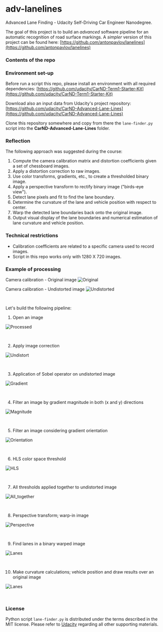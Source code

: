 # adv-lanelines
Advanced Lane Finding - Udacity Self-Driving Car Engineer Nanodegree. 

The goal of this project is to build an *advanced* software pipeline for an automatic recognition of road surface markings. A *simpler* version of this project can be found here: [https://github.com/antonpavlov/lanelines](https://github.com/antonpavlov/lanelines)

### Contents of the repo ###
<placeholder>

### Environment set-up ###

Before run a script this repo, please install an environment with all required dependencies: [https://github.com/udacity/CarND-Term1-Starter-Kit](https://github.com/udacity/CarND-Term1-Starter-Kit)
    
Download also an input data from Udacity's project repository: [https://github.com/udacity/CarND-Advanced-Lane-Lines](https://github.com/udacity/CarND-Advanced-Lane-Lines)

Clone this repository somewhere and copy from there the `lane-finder.py` script into the **CarND-Advanced-Lane-Lines** folder.

### Reflection ###
The following approach was suggested during the course:
1. Compute the camera calibration matrix and distortion coefficients given a set of chessboard images.
2. Apply a distortion correction to raw images.
3. Use color transforms, gradients, etc., to create a thresholded binary image.
4. Apply a perspective transform to rectify binary image ("birds-eye view").
5. Detect lane pixels and fit to find the lane boundary.
6. Determine the curvature of the lane and vehicle position with respect to center.
7. Warp the detected lane boundaries back onto the original image.
8. Output visual display of the lane boundaries and numerical estimation of lane curvature and vehicle position.

### Technical restrictions ###
- Calibration coefficients are related to a specific camera used to record images. 
- Script in this repo works only with 1280 X 720 images.

### Example of processing ###
Camera calibration - Original image
![Original](https://github.com/antonpavlov/adv-lanelines/blob/master/support_files/calibration1_processed.png)


Camera calibration - Undistorted image
![Undistorted](https://github.com/antonpavlov/adv-lanelines/blob/master/support_files/calibration1_undistorted.png)

<br />

Let's build the following pipeline:

1. Open an image

![Processed](https://github.com/antonpavlov/adv-lanelines/blob/master/support_files/test3_A_processed.png)

<br />


2. Apply image correction

![Undistort](https://github.com/antonpavlov/adv-lanelines/blob/master/support_files/test3_B_undistort.png)

<br />


3. Application of Sobel operator on undistorted image 

![Gradient](https://github.com/antonpavlov/adv-lanelines/blob/master/support_files/test3_C_abs_sobel_thresh.png)

<br />


4. Filter an image by gradient magnitude in both (x and y) directions 

![Magnitude](https://github.com/antonpavlov/adv-lanelines/blob/master/support_files/test3_D_mag_thresh.png)

<br />


5. Filter an image considering gradient orientation 

![Orientation](https://github.com/antonpavlov/adv-lanelines/blob/master/support_files/test3_E_dir_binary.png)

<br />


6. HLS color space threshold 

![HLS](https://github.com/antonpavlov/adv-lanelines/blob/master/support_files/test3_F_hls_select.png)

<br />


7. All thresholds applied together to undistorted image

![All_together](https://github.com/antonpavlov/adv-lanelines/blob/master/support_files/test3_G_combined_thresh.png)

<br />


8. Perspective transform; warp-in image

![Perspective](https://github.com/antonpavlov/adv-lanelines/blob/master/support_files/test3_H_perspective.png)

<br />


9. Find lanes in a binary warped image

![Lanes](https://github.com/antonpavlov/adv-lanelines/blob/master/support_files/test3_I_lanes.png)

<br />


10. Make curvature calculations; vehicle position and draw results over an original image

![Lanes](https://github.com/antonpavlov/adv-lanelines/blob/master/support_files/test3_K_final.png)

<br />


### License ###

Python script `lane-finder.py` is distributed under the terms described in the MIT license. 
Please refer to [Udacity](https://github.com/udacity) regarding all other supporting materials.